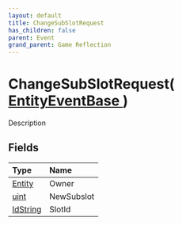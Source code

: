 ```yaml
---
layout: default
title: ChangeSubSlotRequest
has_children: false
parent: Event
grand_parent: Game Reflection
---
```

# ChangeSubSlotRequest( [ EntityEventBase ](/docs/game-reflection/events/entity_event_base) )
Description 

## Fields

| Type | Name |
|:-------------|:--------------|
| [Entity](/docs/game-reflection/classes/entity) | Owner |
| [uint](/docs/game-reflection/components/uint) | NewSubslot |
| [IdString](/docs/game-reflection/components/id_string) | SlotId |

